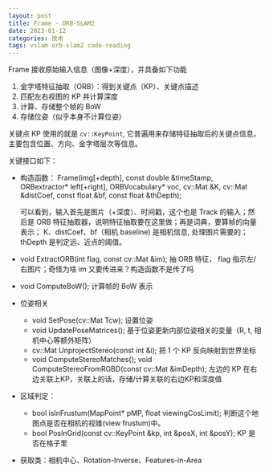 ```yaml
---
layout: post
title: Frame - ORB-SLAM2
date: 2023-01-12
categories: 技术
tags: vslam orb-slam2 code-reading
---
```


Frame 接收原始输入信息（图像+深度），并具备如下功能
1. 金字塔特征抽取（ORB）：得到关键点（KP）、关键点描述
2. 匹配左右视图的 KP 并计算深度
3. 计算、存储整个帧的 BoW
4. 存储位姿（似乎本身不计算位姿）

关键点 KP 使用的就是 `cv::KeyPoint`, 它普遍用来存储特征抽取后的关键点信息，主要包含位置、方向、金字塔层次等信息。

关键接口如下：

- 构造函数： Frame(img\[+depth\], const double &timeStamp, ORBextractor* left\[+right\], ORBVocabulary* voc, cv::Mat &K, cv::Mat &distCoef, const float &bf, const float &thDepth);
  
  可以看到，输入首先是图片（+深度）、时间戳，这个也是 Track 的输入；然后是 ORB 特征抽取器，说明特征抽取要在这里做；再是词典，要算帧的向量表示； K、distCoef、bf（相机 baseline) 是相机信息, 处理图片需要的；thDepth 是判定远、近点的阈值。

- void ExtractORB(int flag, const cv::Mat &im); 抽 ORB 特征， flag 指示左/右图片；奇怪为啥 im 又要传进来？构造函数不是传了吗

- void ComputeBoW(); 计算帧的 BoW 表示

- 位姿相关
  - void SetPose(cv::Mat Tcw); 设置位姿
  - void UpdatePoseMatrices(); 基于位姿更新内部位姿相关的变量（R, t, 相机中心等额外矩阵）
  - cv::Mat UnprojectStereo(const int &i); 把 1 个 KP 反向映射到世界坐标
  - void ComputeStereoMatches(); void ComputeStereoFromRGBD(const cv::Mat &imDepth); 左边的 KP 在右边关联上KP，关联上的话，存储/计算关联的右边KP和深度值

- 区域判定：
  - bool isInFrustum(MapPoint* pMP, float viewingCosLimit); 判断这个地图点是否在相机的视锥(view frustum)中。
  - bool PosInGrid(const cv::KeyPoint &kp, int &posX, int &posY); KP 是否在格子里

- 获取类：相机中心、Rotation-Inverse、Features-in-Area
